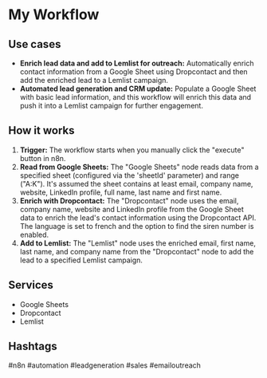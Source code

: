 # My Workflow

## Use cases

*   **Enrich lead data and add to Lemlist for outreach:** Automatically enrich contact information from a Google Sheet using Dropcontact and then add the enriched lead to a Lemlist campaign.
*   **Automated lead generation and CRM update:** Populate a Google Sheet with basic lead information, and this workflow will enrich this data and push it into a Lemlist campaign for further engagement.

## How it works

1.  **Trigger:** The workflow starts when you manually click the "execute" button in n8n.
2.  **Read from Google Sheets:** The "Google Sheets" node reads data from a specified sheet (configured via the 'sheetId' parameter) and range ("A:K").  It's assumed the sheet contains at least email, company name, website, LinkedIn profile, full name, last name and first name.
3.  **Enrich with Dropcontact:** The "Dropcontact" node uses the email, company name, website and LinkedIn profile from the Google Sheet data to enrich the lead's contact information using the Dropcontact API. The language is set to french and the option to find the siren number is enabled.
4.  **Add to Lemlist:** The "Lemlist" node uses the enriched email, first name, last name, and company name from the "Dropcontact" node to add the lead to a specified Lemlist campaign.

## Services

*   Google Sheets
*   Dropcontact
*   Lemlist

## Hashtags

#n8n #automation #leadgeneration #sales #emailoutreach
